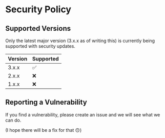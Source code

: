 # Security Policy

## Supported Versions

Only the latest major version (3.x.x as of writing this) is currently being supported with security updates.

| Version | Supported          |
| ------- | ------------------ |
| 3.x.x   | :white_check_mark: |
| 2.x.x   | :x:                |
| 1.x.x   | :x: |

## Reporting a Vulnerability

If you find a vulnerability, please create an issue and we will see what we can do. 

(I hope there will be a fix for that 🙃)
